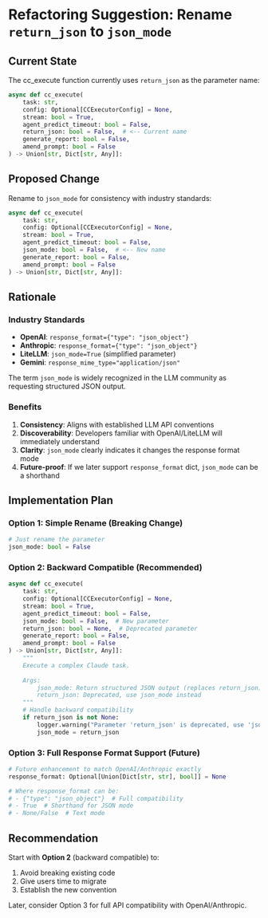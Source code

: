 # Refactoring Suggestion: Rename `return_json` to `json_mode`

## Current State
The cc_execute function currently uses `return_json` as the parameter name:
```python
async def cc_execute(
    task: str,
    config: Optional[CCExecutorConfig] = None,
    stream: bool = True,
    agent_predict_timeout: bool = False,
    return_json: bool = False,  # <-- Current name
    generate_report: bool = False,
    amend_prompt: bool = False
) -> Union[str, Dict[str, Any]]:
```

## Proposed Change
Rename to `json_mode` for consistency with industry standards:
```python
async def cc_execute(
    task: str,
    config: Optional[CCExecutorConfig] = None,
    stream: bool = True,
    agent_predict_timeout: bool = False,
    json_mode: bool = False,  # <-- New name
    generate_report: bool = False,
    amend_prompt: bool = False
) -> Union[str, Dict[str, Any]]:
```

## Rationale

### Industry Standards
- **OpenAI**: `response_format={"type": "json_object"}` 
- **Anthropic**: `response_format={"type": "json_object"}`
- **LiteLLM**: `json_mode=True` (simplified parameter)
- **Gemini**: `response_mime_type="application/json"`

The term `json_mode` is widely recognized in the LLM community as requesting structured JSON output.

### Benefits
1. **Consistency**: Aligns with established LLM API conventions
2. **Discoverability**: Developers familiar with OpenAI/LiteLLM will immediately understand
3. **Clarity**: `json_mode` clearly indicates it changes the response format mode
4. **Future-proof**: If we later support `response_format` dict, `json_mode` can be a shorthand

## Implementation Plan

### Option 1: Simple Rename (Breaking Change)
```python
# Just rename the parameter
json_mode: bool = False
```

### Option 2: Backward Compatible (Recommended)
```python
async def cc_execute(
    task: str,
    config: Optional[CCExecutorConfig] = None,
    stream: bool = True,
    agent_predict_timeout: bool = False,
    json_mode: bool = False,  # New parameter
    return_json: bool = None,  # Deprecated parameter
    generate_report: bool = False,
    amend_prompt: bool = False
) -> Union[str, Dict[str, Any]]:
    """
    Execute a complex Claude task.
    
    Args:
        json_mode: Return structured JSON output (replaces return_json)
        return_json: Deprecated, use json_mode instead
    """
    # Handle backward compatibility
    if return_json is not None:
        logger.warning("Parameter 'return_json' is deprecated, use 'json_mode' instead")
        json_mode = return_json
```

### Option 3: Full Response Format Support (Future)
```python
# Future enhancement to match OpenAI/Anthropic exactly
response_format: Optional[Union[Dict[str, str], bool]] = None

# Where response_format can be:
# - {"type": "json_object"}  # Full compatibility
# - True  # Shorthand for JSON mode
# - None/False  # Text mode
```

## Recommendation

Start with **Option 2** (backward compatible) to:
1. Avoid breaking existing code
2. Give users time to migrate
3. Establish the new convention

Later, consider Option 3 for full API compatibility with OpenAI/Anthropic.